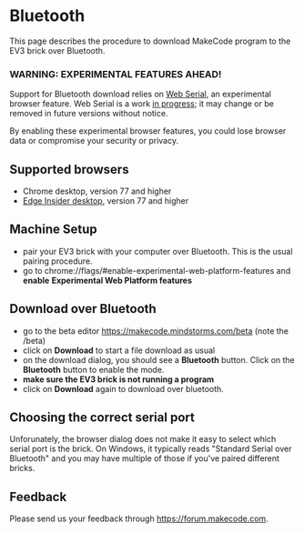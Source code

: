 # Bluetooth

This page describes the procedure to download MakeCode program to the EV3 brick 
over Bluetooth.

### WARNING: EXPERIMENTAL FEATURES AHEAD! 

Support for Bluetooth download relies on [Web Serial](https://wicg.github.io/serial/),
an experimental browser feature. Web Serial is a work [in progress](https://www.chromestatus.com/feature/6577673212002304); 
it may change or be removed in future versions without notice.

By enabling these experimental browser features, you could lose browser data or compromise your security 
or privacy.

## Supported browsers

* Chrome desktop, version 77 and higher
* [Edge Insider desktop](https://www.microsoftedgeinsider.com), version 77 and higher

## Machine Setup

* pair your EV3 brick with your computer over Bluetooth. This is the usual pairing procedure.
* go to chrome://flags/#enable-experimental-web-platform-features and **enable** 
**Experimental Web Platform features**

## Download over Bluetooth

* go to the beta editor https://makecode.mindstorms.com/beta (note the /beta)
* click on **Download** to start a file download as usual
* on the download dialog, you should see a **Bluetooth** button. Click on the
**Bluetooth** button to enable the mode.
* **make sure the EV3 brick is not running a program**
* click on **Download** again to download over bluetooth.

## Choosing the correct serial port

Unforunately, the browser dialog does not make it easy to select which serial port is the brick.
On Windows, it typically reads "Standard Serial over Bluetooth" and you may 
have multiple of those if you've paired different bricks.

## Feedback

Please send us your feedback through https://forum.makecode.com.